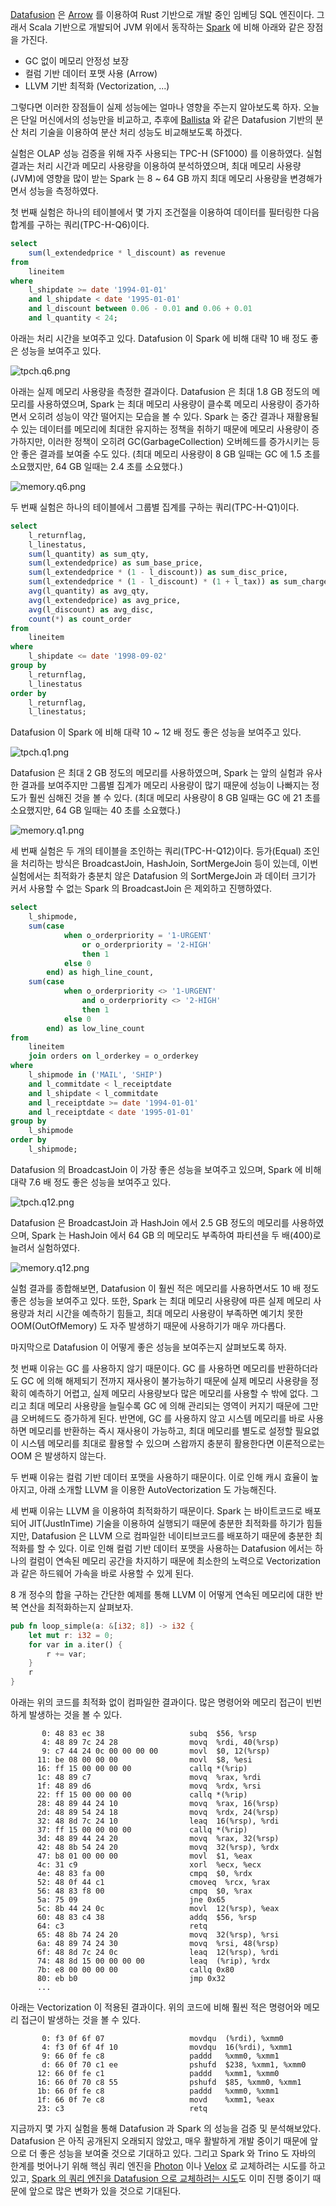 [Datafusion](https://github.com/apache/datafusion) 은 [Arrow](https://arrow.apache.org) 를 이용하여 Rust 기반으로 개발 중인 임베딩 SQL 엔진이다. 그래서 Scala 기반으로 개발되어 JVM 위에서 동작하는 [Spark](https://spark.apache.org) 에 비해 아래와 같은 장점을 가진다.

* GC 없이 메모리 안정성 보장
* 컬럼 기반 데이터 포맷 사용 (Arrow)
* LLVM 기반 최적화 (Vectorization, ...)

그렇다면 이러한 장점들이 실제 성능에는 얼마나 영향을 주는지 알아보도록 하자. 오늘은 단일 머신에서의 성능만을 비교하고, 추후에 [Ballista](https://datafusion.apache.org/ballista) 와 같은 Datafusion 기반의 분산 처리 기술을 이용하여 분산 처리 성능도 비교해보도록 하겠다.

실험은 OLAP 성능 검증을 위해 자주 사용되는 TPC-H (SF1000) 를 이용하였다. 실험 결과는 처리 시간과 메모리 사용량을 이용하여 분석하였으며, 최대 메모리 사용량(JVM)에 영향을 많이 받는 Spark 는 8 ~ 64 GB 까지 최대 메모리 사용량을 변경해가면서 성능을 측정하였다.

첫 번째 실험은 하나의 테이블에서 몇 가지 조건절을 이용하여 데이터를 필터링한 다음 합계를 구하는 쿼리(TPC-H-Q6)이다.

```sql
select
    sum(l_extendedprice * l_discount) as revenue
from
    lineitem
where
    l_shipdate >= date '1994-01-01'
    and l_shipdate < date '1995-01-01'
    and l_discount between 0.06 - 0.01 and 0.06 + 0.01
    and l_quantity < 24;
```

아래는 처리 시간을 보여주고 있다. Datafusion 이 Spark 에 비해 대략 10 배 정도 좋은 성능을 보여주고 있다.

![tpch.q6.png](./tpch.q6.png)

아래는 실제 메모리 사용량을 측정한 결과이다. Datafusion 은 최대 1.8 GB 정도의 메모리를 사용하였으며, Spark 는 최대 메모리 사용량이 클수록 메모리 사용량이 증가하면서 오히려 성능이 약간 떨어지는 모습을 볼 수 있다. Spark 는 중간 결과나 재활용될 수 있는 데이터를 메모리에 최대한 유지하는 정책을 취하기 때문에 메모리 사용량이 증가하지만, 이러한 정책이 오히려 GC(GarbageCollection) 오버헤드를 증가시키는 등 안 좋은 결과를 보여줄 수도 있다. (최대 메모리 사용량이 8 GB 일때는 GC 에 1.5 초를 소요했지만, 64 GB 일때는 2.4 초를 소요했다.)

![memory.q6.png](./memory.q6.png)

두 번째 실험은 하나의 테이블에서 그룹별 집계를 구하는 쿼리(TPC-H-Q1)이다.

```sql
select
    l_returnflag,
    l_linestatus,
    sum(l_quantity) as sum_qty,
    sum(l_extendedprice) as sum_base_price,
    sum(l_extendedprice * (1 - l_discount)) as sum_disc_price,
    sum(l_extendedprice * (1 - l_discount) * (1 + l_tax)) as sum_charge,
    avg(l_quantity) as avg_qty,
    avg(l_extendedprice) as avg_price,
    avg(l_discount) as avg_disc,
    count(*) as count_order
from
    lineitem
where
    l_shipdate <= date '1998-09-02'
group by
    l_returnflag,
    l_linestatus
order by
    l_returnflag,
    l_linestatus;
```

Datafusion 이 Spark 에 비해 대략 10 ~ 12 배 정도 좋은 성능을 보여주고 있다.

![tpch.q1.png](./tpch.q1.png)

Datafusion 은 최대 2 GB 정도의 메모리를 사용하였으며, Spark 는 앞의 실험과 유사한 결과를 보여주지만 그룹별 집계가 메모리 사용량이 많기 때문에 성능이 나빠지는 정도가 훨씬 심해진 것을 볼 수 있다. (최대 메모리 사용량이 8 GB 일때는 GC 에 21 초를 소요했지만, 64 GB 일때는 40 초를 소요했다.)

![memory.q1.png](./memory.q1.png)

세 번째 실험은 두 개의 테이블을 조인하는 쿼리(TPC-H-Q12)이다. 등가(Equal) 조인을 처리하는 방식은 BroadcastJoin, HashJoin, SortMergeJoin 등이 있는데, 이번 실험에서는 최적화가 충분치 않은 Datafusion 의 SortMergeJoin 과 데이터 크기가 커서 사용할 수 없는 Spark 의 BroadcastJoin 은 제외하고 진행하였다.

```sql
select
    l_shipmode,
    sum(case
            when o_orderpriority = '1-URGENT'
                or o_orderpriority = '2-HIGH'
                then 1
            else 0
        end) as high_line_count,
    sum(case
            when o_orderpriority <> '1-URGENT'
                and o_orderpriority <> '2-HIGH'
                then 1
            else 0
        end) as low_line_count
from
    lineitem
    join orders on l_orderkey = o_orderkey
where
    l_shipmode in ('MAIL', 'SHIP')
    and l_commitdate < l_receiptdate
    and l_shipdate < l_commitdate
    and l_receiptdate >= date '1994-01-01'
    and l_receiptdate < date '1995-01-01'
group by
    l_shipmode
order by
    l_shipmode;
```

Datafusion 의 BroadcastJoin 이 가장 좋은 성능을 보여주고 있으며, Spark 에 비해 대략 7.6 배 정도 좋은 성능을 보여주고 있다.

![tpch.q12.png](./tpch.q12.png)

Datafusion 은 BroadcastJoin 과 HashJoin 에서 2.5 GB 정도의 메모리를 사용하였으며, Spark 는 HashJoin 에서 64 GB 의 메모리도 부족하여 파티션을 두 배(400)로 늘려서 실험하였다.

![memory.q12.png](./memory.q12.png)

실험 결과를 종합해보면, Datafusion 이 훨씬 적은 메모리를 사용하면서도 10 배 정도 좋은 성능을 보여주고 있다. 또한, Spark 는 최대 메모리 사용량에 따른 실제 메모리 사용량과 처리 시간을 예측하기 힘들고, 최대 메모리 사용량이 부족하면 예기치 못한 OOM(OutOfMemory) 도 자주 발생하기 때문에 사용하기가 매우 까다롭다.

마지막으로 Datafusion 이 어떻게 좋은 성능을 보여주는지 살펴보도록 하자.

첫 번째 이유는 GC 를 사용하지 않기 때문이다. GC 를 사용하면 메모리를 반환하더라도 GC 에 의해 해제되기 전까지 재사용이 불가능하기 때문에 실제 메모리 사용량을 정확히 예측하기 어렵고, 실제 메모리 사용량보다 많은 메모리를 사용할 수 밖에 없다. 그리고 최대 메모리 사용량을 늘릴수록 GC 에 의해 관리되는 영역이 커지기 때문에 그만큼 오버헤드도 증가하게 된다. 반면에, GC 를 사용하지 않고 시스템 메모리를 바로 사용하면 메모리를 반환하는 즉시 재사용이 가능하고, 최대 메모리를 별도로 설정할 필요없이 시스템 메모리를 최대로 활용할 수 있으며 스왑까지 충분히 활용한다면 이론적으로는 OOM 은 발생하지 않는다.

두 번째 이유는 컬럼 기반 데이터 포맷을 사용하기 때문이다. 이로 인해 캐시 효율이 높아지고, 아래 소개할 LLVM 을 이용한 AutoVectorization 도 가능해진다.

세 번째 이유는 LLVM 을 이용하여 최적화하기 때문이다. Spark 는 바이트코드로 배포되어 JIT(JustInTime) 기술을 이용하여 실행되기 때문에 충분한 최적화를 하기가 힘들지만, Datafusion 은 LLVM 으로 컴파일한 네이티브코드를 배포하기 때문에 충분한 최적화를 할 수 있다. 이로 인해 컬럼 기반 데이터 포맷을 사용하는 Datafusion 에서는 하나의 컬럼이 연속된 메모리 공간을 차지하기 때문에 최소한의 노력으로 Vectorization 과 같은 하드웨어 가속을 바로 사용할 수 있게 된다.

8 개 정수의 합을 구하는 간단한 예제를 통해 LLVM 이 어떻게 연속된 메모리에 대한 반복 연산을 최적화하는지 살펴보자.

```rust
pub fn loop_simple(a: &[i32; 8]) -> i32 {
    let mut r: i32 = 0;
    for var in a.iter() {
        r += var;
    }
    r
}
```

아래는 위의 코드를 최적화 없이 컴파일한 결과이다. 많은 명령어와 메모리 접근이 빈번하게 발생하는 것을 볼 수 있다.

```
       0: 48 83 ec 38                   subq  $56, %rsp
       4: 48 89 7c 24 28                movq  %rdi, 40(%rsp)
       9: c7 44 24 0c 00 00 00 00       movl  $0, 12(%rsp)
      11: be 08 00 00 00                movl  $8, %esi
      16: ff 15 00 00 00 00             callq *(%rip)
      1c: 48 89 c7                      movq  %rax, %rdi
      1f: 48 89 d6                      movq  %rdx, %rsi
      22: ff 15 00 00 00 00             callq *(%rip)
      28: 48 89 44 24 10                movq  %rax, 16(%rsp)
      2d: 48 89 54 24 18                movq  %rdx, 24(%rsp)
      32: 48 8d 7c 24 10                leaq  16(%rsp), %rdi
      37: ff 15 00 00 00 00             callq *(%rip)
      3d: 48 89 44 24 20                movq  %rax, 32(%rsp)
      42: 48 8b 54 24 20                movq  32(%rsp), %rdx
      47: b8 01 00 00 00                movl  $1, %eax
      4c: 31 c9                         xorl  %ecx, %ecx
      4e: 48 83 fa 00                   cmpq  $0, %rdx
      52: 48 0f 44 c1                   cmoveq  %rcx, %rax
      56: 48 83 f8 00                   cmpq  $0, %rax
      5a: 75 09                         jne 0x65
      5c: 8b 44 24 0c                   movl  12(%rsp), %eax
      60: 48 83 c4 38                   addq  $56, %rsp
      64: c3                            retq
      65: 48 8b 74 24 20                movq  32(%rsp), %rsi
      6a: 48 89 74 24 30                movq  %rsi, 48(%rsp)
      6f: 48 8d 7c 24 0c                leaq  12(%rsp), %rdi
      74: 48 8d 15 00 00 00 00          leaq  (%rip), %rdx
      7b: e8 00 00 00 00                callq 0x80
      80: eb b0                         jmp 0x32
      ...
```

아래는 Vectorization 이 적용된 결과이다. 위의 코드에 비해 훨씬 적은 명령어와 메모리 접근이 발생하는 것을 볼 수 있다.

```
       0: f3 0f 6f 07                   movdqu  (%rdi), %xmm0
       4: f3 0f 6f 4f 10                movdqu  16(%rdi), %xmm1
       9: 66 0f fe c8                   paddd   %xmm0, %xmm1
       d: 66 0f 70 c1 ee                pshufd  $238, %xmm1, %xmm0
      12: 66 0f fe c1                   paddd   %xmm1, %xmm0
      16: 66 0f 70 c8 55                pshufd  $85, %xmm0, %xmm1
      1b: 66 0f fe c8                   paddd   %xmm0, %xmm1
      1f: 66 0f 7e c8                   movd    %xmm1, %eax
      23: c3                            retq
```

지금까지 몇 가지 실험을 통해 Datafusion 과 Spark 의 성능을 검증 및 분석해보았다. Datafusion 은 아직 공개된지 오래되지 않았고, 매우 활발하게 개발 중이기 때문에 앞으로 더 좋은 성능을 보여줄 것으로 기대하고 있다. 그리고 Spark 와 Trino 도 자바의 한계를 벗어나기 위해 핵심 쿼리 엔진을 [Photon](https://www.databricks.com/product/photon) 이나 [Velox](https://github.com/facebookincubator/velox) 로 교체하려는 시도를 하고 있고, [Spark 의 쿼리 엔진을 Datafusion 으로 교체하려는 시도](https://github.com/apache/datafusion-comet)도 이미 진행 중이기 때문에 앞으로 많은 변화가 있을 것으로 기대된다.